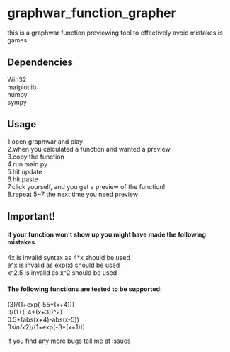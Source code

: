 # graphwar_function_grapher  
this is a graphwar function previewing tool to effectively avoid mistakes is games  
## Dependencies  
Win32  
matplotlib  
numpy  
sympy  
## Usage
1.open graphwar and play  
2.when you calculated a function and wanted a preview  
3.copy the function  
4.run main.py  
5.hit update  
6.hit paste  
7.click yourself, and you get a preview of the function!  
8.repeat 5~7 the next time you need preview

## Important!  
#### if your function won't show up you might have made the following mistakes
4x is invalid syntax as 4*x should be used  
e^x is invalid as exp(x) should be used  
x^2.5 is invalid as x^2 should be used  

#### The following functions are tested to be supported:  
(3)/(1+exp(-55*(x+4)))  
3/(1+(-4*(x+3))^2)  
0.5*(abs(x+4)-abs(x-5))  
3*sin(x*2)/(1+exp(-3*(x+1)))  

if you find any more bugs tell me at issues
